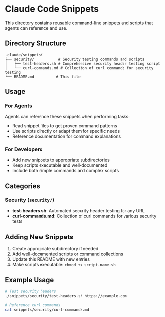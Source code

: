 # Claude Code Snippets

This directory contains reusable command-line snippets and scripts that agents can reference and use.

## Directory Structure

```
.claude/snippets/
├── security/           # Security testing commands and scripts
│   ├── test-headers.sh # Comprehensive security header testing script
│   └── curl-commands.md # Collection of curl commands for security testing
└── README.md          # This file
```

## Usage

### For Agents
Agents can reference these snippets when performing tasks:
- Read snippet files to get proven command patterns
- Use scripts directly or adapt them for specific needs
- Reference documentation for command explanations

### For Developers
- Add new snippets to appropriate subdirectories
- Keep scripts executable and well-documented
- Include both simple commands and complex scripts

## Categories

### Security (`security/`)
- **test-headers.sh**: Automated security header testing for any URL
- **curl-commands.md**: Collection of curl commands for various security tests

## Adding New Snippets

1. Create appropriate subdirectory if needed
2. Add well-documented scripts or command collections
3. Update this README with new entries
4. Make scripts executable: `chmod +x script-name.sh`

## Example Usage

```bash
# Test security headers
./snippets/security/test-headers.sh https://example.com

# Reference curl commands
cat snippets/security/curl-commands.md
```